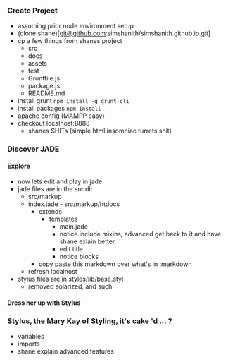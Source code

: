 ### Create Project
* assuming prior node environment setup
* (clone shane)[git@github.com:simshanith/simshanith.github.io.git]
* cp a few things from shanes project
	* src
	* docs
	* assets
	* test
	* Gruntfile.js
	* package.js
	* README.md
* install grunt
	<code>npm install -g grunt-cli</code>
* install packages
	<code>npm install</code>
* apache config (MAMPP easy)
* checkout localhost:8888
	* shanes SHITs (simple html insomniac turrets shit)

### Discover JADE
#### Explore
* now lets edit and play in jade
* jade files are in the src dir
	* src/markup
	* index.jade - src/markup/htdocs
		* extends
			* templates
				* main.jade
				* notice include mixins, advanced get back to it and have shane exlain better
				* edit title
				* notice blocks
		* copy paste this markdown over what's in :markdown
	* refresh localhost
* stylus files are in styles/lib/base.styl
	* removed solarized, and such
#### Dress her up with Stylus

### Stylus, the Mary Kay of Styling, it's cake 'd ... ?
* variables
* imports
* shane explain advanced features